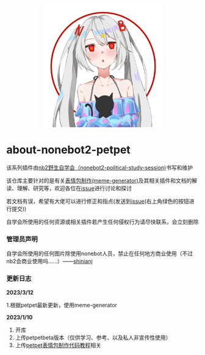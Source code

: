 <div align=center><img width="320" height="320" src="https://github.com/nonebot2-political-study-session/nb2PSS-Warehouse/blob/main/nb2.jpg"/></div>


# about-nonebot2-petpet
该系列插件由[nb2野生自学会（nonebot2-political-study-session)](https://github.com/nonebot2-political-study-session)书写和维护

该仓库主要针对的是有关[表情包制作(meme-generator)](https://github.com/MeetWq/meme-generator)及其相关插件和文档的解读、理解、研究等，欢迎各位在[issue](https://github.com/nonebot2-political-study-session/about-nonebot2-petpet/issues)进行讨论和探讨

若文档有误，希望有大佬可以进行修正和指点(发送到[issue](https://github.com/nonebot2-political-study-session/about-nonebot2-petpet/issues)(右上角绿色的按钮进行提交))

自学会所使用的任何资源或相关插件若产生任何侵权行为请尽快联系，会立刻删除

### 管理员声明

自学会所使用的任何图片除使用nonebot人员，禁止在任何地方商业使用（不过nb2会商业使用吗……）——[shinianj](https://github.com/shinianj)

### 更新日志

**2023/3/12**

1.根据petpet最新更新，使用meme-generator

**2023/1/10**

1. 开库
2. 上传petpetbeta版本（仅供学习、参考、以及私人非宣传性使用）
3. 上传[petpet表情包制作代码教程](https://github.com/nonebot2-political-study-session/about-nonebot2-petpet/tree/learn/nb2PSS)相关




